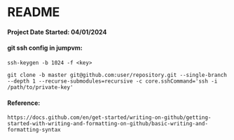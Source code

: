 # README
#### Project Date Started: 04/01/2024


#### git ssh config in jumpvm:
```
ssh-keygen -b 1024 -f <key>

git clone -b master git@github.com:user/repository.git --single-branch --depth 1 --recurse-submodules=recursive -c core.sshCommand='ssh -i /path/to/private-key'
```

#### Reference: 
```
https://docs.github.com/en/get-started/writing-on-github/getting-started-with-writing-and-formatting-on-github/basic-writing-and-formatting-syntax
```